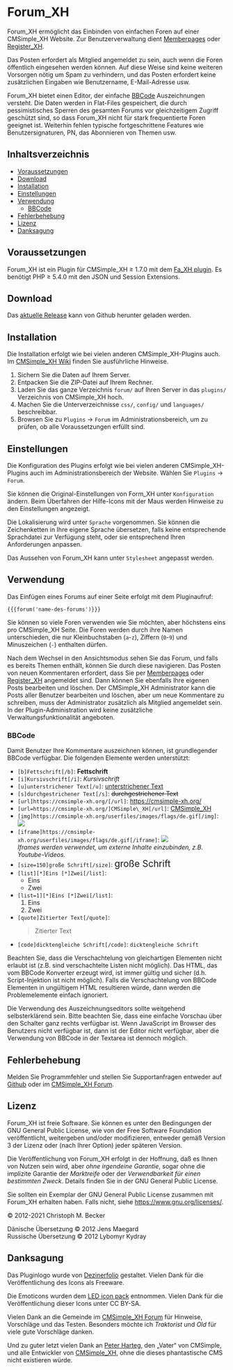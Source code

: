 # Forum\_XH

Forum\_XH ermöglicht das Einbinden von einfachen Foren auf einer
CMSimple\_XH Website. Zur Benutzerverwaltung dient
[Memberpages](https://github.com/cmsimple-xh/memberpages) oder
[Register\_XH](https://github.com/cmb69/register_xh).

Das Posten erfordert als Mitglied angemeldet zu sein, auch wenn die
Foren öffentlich eingesehen werden können. Auf diese Weise sind keine
weiteren Vorsorgen nötig um Spam zu verhindern, und das Posten erfordert
keine zusätzlichen Eingaben wie Benutzername, E-Mail-Adresse usw.

Forum\_XH bietet einen Editor, der einfache
[BBCode](https://de.wikipedia.org/wiki/BBCode) Auszeichnungen versteht.
Die Daten werden in Flat-Files gespeichert, die durch pessimistisches
Sperren des gesamten Forums vor gleichzeitigem Zugriff geschützt sind,
so dass Forum\_XH nicht für stark frequentierte Foren geeignet ist.
Weiterhin fehlen typische fortgeschrittene Features wie
Benutzersignaturen, PN, das Abonnieren von Themen usw.

## Inhaltsverzeichnis

- [Voraussetzungen](#voraussetzungen)
- [Download](#download)
- [Installation](#installation)
- [Einstellungen](#einstellungen)
- [Verwendung](#verwendung)
  - [BBCode](#bbcode)
- [Fehlerbehebung](#fehlerbehebung)
- [Lizenz](#lizenz)
- [Danksagung](#danksagung)

## Voraussetzungen

Forum\_XH ist ein Plugin für CMSimple\_XH ≥ 1.7.0
mit dem [Fa\_XH plugin](https://github.com/cmb69/fa_xh).
Es benötigt PHP ≥ 5.4.0 mit den JSON und Session Extensions.

## Download

Das [aktuelle Release](https://github.com/cmb69/forum_xh/releases/latest)
kann von Github herunter geladen werden.

## Installation

Die Installation erfolgt wie bei vielen anderen CMSimple\_XH-Plugins
auch. Im [CMSimple\_XH
Wiki](https://wiki.cmsimple-xh.org/doku.php/de:installation) finden Sie
ausführliche Hinweise.

1. Sichern Sie die Daten auf Ihrem Server.
1. Entpacken Sie die ZIP-Datei auf Ihrem Rechner.
1. Laden Sie das ganze Verzeichnis `forum/` auf Ihren Server in
   das `plugins/` Verzeichnis von CMSimple\_XH hoch.
1. Machen Sie die Unterverzeichnisse `css/`, `config/` und
   `languages/` beschreibbar.
1. Browsen Sie zu `Plugins` → `Forum` im Administrationsbereich,
   um zu prüfen, ob alle Voraussetzungen erfüllt sind.

## Einstellungen

Die Konfiguration des Plugins erfolgt wie bei vielen anderen
CMSimple\_XH-Plugins auch im Administrationsbereich der Website. Wählen
Sie `Plugins` → `Forum`.

Sie können die Original-Einstellungen von Form\_XH unter `Konfiguration`
ändern. Beim Überfahren der Hilfe-Icons mit der Maus werden Hinweise zu
den Einstellungen angezeigt.

Die Lokalisierung wird unter `Sprache` vorgenommen. Sie können die
Zeichenketten in Ihre eigene Sprache übersetzen, falls keine
entsprechende Sprachdatei zur Verfügung steht, oder sie entsprechend
Ihren Anforderungen anpassen.

Das Aussehen von Forum\_XH kann unter `Stylesheet` angepasst werden.

## Verwendung

Das Einfügen eines Forums auf einer Seite erfolgt mit dem Pluginaufruf:

    {{{forum('name-des-forums')}}}

Sie können so viele Foren verwenden wie Sie möchten, aber höchstens eins
pro CMSimple\_XH Seite. Die Foren werden durch ihre Namen unterschieden,
die nur Kleinbuchstaben (`a`-`z`), Ziffern (`0`-`9`) und Minuszeichen
(`-`) enthalten dürfen.

Nach dem Wechsel in den Ansichtsmodus sehen Sie das Forum, und falls es
bereits Themen enthält, können Sie durch diese navigieren. Das Posten
von neuen Kommentaren erfordert, dass Sie per
[Memberpages](https://github.com/cmsimple-xh/memberpages) oder
[Register\_XH](https://github.com/cmb69/register_xh) angemeldet sind.
Dann können Sie ebenfalls Ihre eigenen Posts bearbeiten und löschen. Der
CMSimple\_XH Administrator kann die Posts aller Benutzer bearbeiten und
löschen, aber um neue Kommentare zu schreiben, muss der Administrator
zusätzlich als Mitglied angemeldet sein. In der Plugin-Administration
wird keine zusätzliche Verwaltungsfunktionalität angeboten.

### BBCode

Damit Benutzer Ihre Kommentare auszeichnen können, ist grundlegender
BBCode verfügbar. Die folgenden Elemente werden unterstützt:

- `[b]Fettschrift[/b]`:
  **Fettschrift**
- `[i]Kursivschrift[/i]`:
  *Kursivschrift*
- `[u]unterstrichener Text[/u]`:
  <u>unterstrichener Text</u>
- `[s]durchgestrichener Text[/s]`:
  ~~durchgestrichener Text~~
- `[url]https://cmsimple-xh.org/[/url]`:
  <https://cmsimple-xh.org/>
- `[url=https://cmsimple-xh.org/]CMSimple\_XH[/url]`:
  [CMSimple\_XH](https://cmsimple-xh.org/)
- `[img]https://cmsimple-xh.org/userfiles/images/flags/de.gif[/img]`:
  ![](https://cmsimple-xh.org/userfiles/images/flags/de.gif)
- `[iframe]https://cmsimple-xh.org/userfiles/images/flags/de.gif[/iframe]`:
  ![](https://cmsimple-xh.org/userfiles/images/flags/de.gif)  
  *Iframes werden verwendet, um externe Inhalte einzubinden, z.B. Youtube-Videos.*
- `[size=150]große Schrift[/size]`:
  <span style="font-size:150%">große Schrift</span>
- `[list][*]Eins [*]Zwei[/list]`:
  - Eins
  - Zwei
- `[list=1][*]Eins [*]Zwei[/list]`:
  1. Eins
  1. Zwei
- `[quote]Zitierter Text[/quote]`:
  <blockquote>Zitierter Text</blockquote>
- `[code]dicktengleiche Schrift[/code]`:
  `dicktengleiche Schrift`

Beachten Sie, dass die Verschachtelung von gleichartigen Elementen nicht
erlaubt ist (z.B. sind verschachtelte Listen nicht möglich). Das HTML,
das vom BBCode Konverter erzeugt wird, ist immer gültig und sicher (d.h.
Script-Injektion ist nicht möglich). Falls die Verschachtelung von
BBCode Elementen in ungültigem HTML resultieren würde, dann werden die
Problemelemente einfach ignoriert.

Die Verwendung des Auszeichnungseditors sollte weitgehend
selbsterklärend sein. Bitte beachten Sie, dass eine einfache Vorschau
über den Schalter ganz rechts verfügbar ist. Wenn JavaScript im Browser
des Benutzers nicht verfügbar ist, dann ist der Editor nicht verfügbar,
aber die Verwendung von BBCode in der Textarea ist dennoch möglich.

## Fehlerbehebung

Melden Sie Programmfehler und stellen Sie Supportanfragen entweder auf
[Github](https://github.com/cmb69/forum_xh/issues)
oder im [CMSimple\_XH Forum](https://cmsimpleforum.com/).

## Lizenz

Forum\_XH ist freie Software. Sie können es unter den Bedingungen der
GNU General Public License, wie von der Free Software Foundation
veröffentlicht, weitergeben und/oder modifizieren, entweder gemäß
Version 3 der Lizenz oder (nach Ihrer Option) jeder späteren Version.

Die Veröffentlichung von Forum\_XH erfolgt in der Hoffnung, daß es Ihnen
von Nutzen sein wird, aber *ohne irgendeine Garantie*, sogar ohne die
implizite Garantie der *Marktreife* oder der *Verwendbarkeit für einen
bestimmten Zweck*. Details finden Sie in der GNU General Public License.

Sie sollten ein Exemplar der GNU General Public License zusammen mit
Forum\_XH erhalten haben. Falls nicht, siehe
<https://www.gnu.org/licenses/>.

© 2012-2021 Christoph M. Becker

Dänische Übersetzung © 2012 Jens Maegard  
Russische Übersetzung © 2012 Lybomyr Kydray

## Danksagung

Das Pluginlogo wurde von [Dezinerfolio](https://www.dezinerfolio.com/)
gestaltet. Vielen Dank für die Veröffentlichung des Icons als Freeware.

Die Emoticons wurden dem [LED icon pack](http://led24.de/) entnommen.
Vielen Dank für die Veröffentlichung dieser Icons unter CC BY-SA.

Vielen Dank an die Gemeinde im [CMSimple\_XH
Forum](https://www.cmsimpleforum.com/)</a> für Hinweise, Vorschläge und
das Testen. Besonders möchte ich *Traktorist* und *Old* für viele gute
Vorschläge danken.

Und zu guter letzt vielen Dank an [Peter
Harteg](https://www.harteg.dk/), den „Vater“ von CMSimple, und alle
Entwickler von [CMSimple\_XH](https://www.cmsimple-xh.org/), ohne die
dieses phantastische CMS nicht existieren würde.
